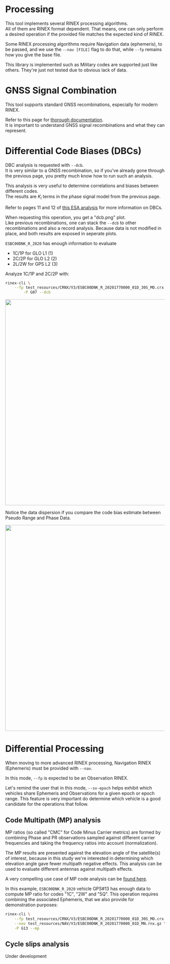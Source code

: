 Processing
==========

This tool implements several RINEX processing algorithms.    
All of them are RINEX format dependent. That means,
one can only perform a desired operation if the provided file matches
the expected kind of RINEX.

Some RINEX processing algorithms require Navigation data (ephemeris),
to be passed, and we use the `--nav [FILE]` flag to do that,
while `--fp` remains how you give the base file.

This library is implemented such as Military codes are supported just like others.
They're just not tested due to obvious lack of data.

GNSS Signal Combination
=======================

This tool supports standard GNSS recombinations, especially for modern RINEX. 

Refer to this page for [thorough documentation](gnss-combination.md).  
It is important to understand GNSS signal recombinations and what they can represent.  

Differential Code Biases (DBCs)
===============================

DBC analysis is requested with `--dcb`.  
It is very similar to a GNSS recombination, so if you've already gone through the previous page,
you pretty much know how to run such an analysis.

This analysis is very useful to determine correlations and biases between different codes.  
The results are $K_i$ terms in the phase signal model from the previous page.

Refer to pages 11 and 12 of
[this ESA analysis](http://navigation-office.esa.int/attachments_12649498_1_Reichel_5thGalSciCol_2015.pdf)
for more information on DBCs.

When requesting this operation, you get a "dcb.png" plot.  
Like previous recombinations, one can stack the `--dcb` to other recombinations and also a record analysis. 
Because data is not modified in place, and both results are exposed in seperate plots.

`ESBC00DNK_R_2020` has enough information to evaluate

* 1C/1P for GLO L1 (1)
* 2C/2P for GLO L2 (2)
* 2L/2W for GPS L2 (3)

Analyze 1C/1P and 2C/2P with:

```bash
rinex-cli \
    --fp test_resources/CRNX/V3/ESBC00DNK_R_20201770000_01D_30S_MO.crx.gz \
        -P G07 --dcb
```

<img align="center" width="650" src="https://github.com/gwbres/rinex/blob/main/doc/plots/esbc00dnk_pr_dcbs.png">


Notice the data dispersion if you compare the code bias estimate
between Pseudo Range and Phase Data.

<img align="center" width="650" src="https://github.com/gwbres/rinex/blob/main/doc/plots/esbc00dnk_ph_dcbs.png">

Differential Processing
=======================

When moving to more advanced RINEX processing,
Navigation RINEX (Ephemeris) must be provided with `--nav`.

In this mode, `--fp` is expected to be an Observation RINEX.

Let's remind the user that in this mode, `--sv-epoch` helps
exhibit which vehicles share Ephemeris and Observations for a given epoch
or epoch range. This feature is very important do determine
which vehicle is a good candidate for the operations that follow.

## Code Multipath (MP) analysis

MP ratios (so called "CMC" for Code Minus Carrier metrics) 
are formed by combining Phase and PR observations sampled against different carrier frequencies
and taking the frequency ratios into account (normalization).

The MP results are presented against the elevation angle of the satellite(s) of interest,
because in this study we're interested in determining which elevation angle gave
fewer multipath negative effects. This analysis can be used to evaluate
different antennas against multipath effects.

A very compelling use case of MP code analysis
can be
[found here](https://www.taoglas.com/wp-content/uploads/pdf/Multipath-Analysis-Using-Code-Minus-Carrier-Technique-in-GNSS-Antennas-_WhitePaper_VP__Final-1.pdf).

In this example, `ESBC00DNK_R_2020` vehicle GPS#13 
has enough data to compute MP ratio for codes "1C", "2W" and "5Q".
This operation requires combining the associated Ephemeris, that we also provide
for demonstration purposes:

```bash
rinex-cli \
    --fp test_resources/CRNX/V3/ESBC00DNK_R_20201770000_01D_30S_MO.crx.gz \
    --nav test_resources/NAV/V3/ESBC00DNK_R_20201770000_01D_MN.rnx.gz \
    -P G13 --mp
```

## Cycle slips analysis

Under development
